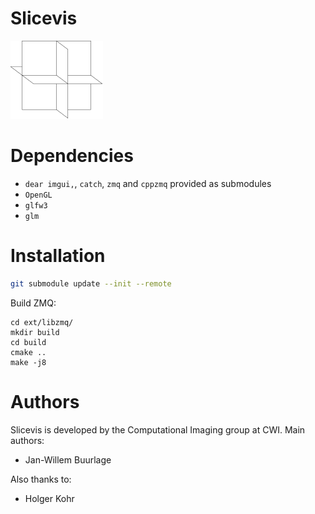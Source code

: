 Slicevis
========

![](docs/logo.png)

Dependencies
============

* `dear imgui,`, `catch`, `zmq` and `cppzmq` provided as submodules
* `OpenGL`
* `glfw3`
* `glm`

Installation
============

```bash
git submodule update --init --remote
```

Build ZMQ:

```
cd ext/libzmq/
mkdir build
cd build
cmake ..
make -j8
```

Authors
=======

Slicevis is developed by the Computational Imaging group at CWI. Main authors:

- Jan-Willem Buurlage

Also thanks to:

- Holger Kohr
